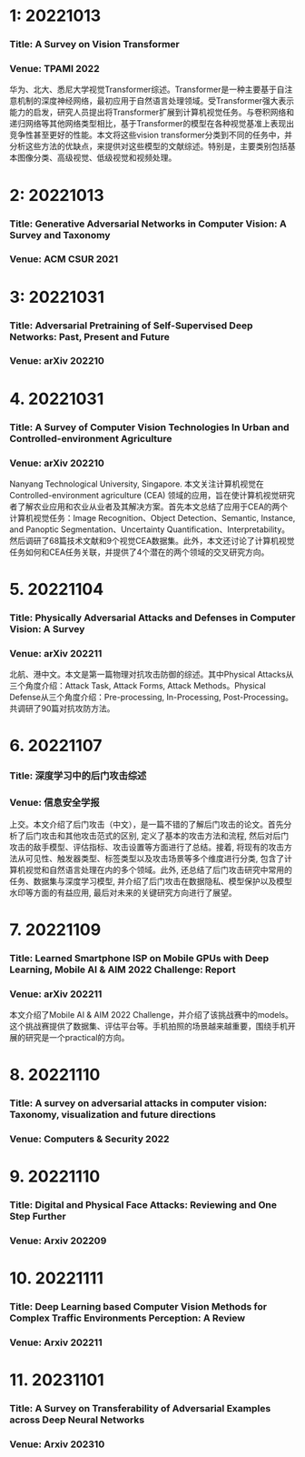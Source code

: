# 1: 20221013
### Title: A Survey on Vision Transformer
### Venue: TPAMI 2022
华为、北大、悉尼大学视觉Transformer综述。Transformer是一种主要基于自注意机制的深度神经网络，最初应用于自然语言处理领域。受Transformer强大表示能力的启发，研究人员提出将Transformer扩展到计算机视觉任务。与卷积网络和递归网络等其他网络类型相比，基于Transformer的模型在各种视觉基准上表现出竞争性甚至更好的性能。本文将这些vision transformer分类到不同的任务中，并分析这些方法的优缺点，来提供对这些模型的文献综述。特别是，主要类别包括基本图像分类、高级视觉、低级视觉和视频处理。
# 2: 20221013
### Title: Generative Adversarial Networks in Computer Vision: A Survey and Taxonomy
### Venue: ACM CSUR 2021

# 3: 20221031
### Title: Adversarial Pretraining of Self-Supervised Deep Networks: Past, Present and Future
### Venue: arXiv 202210

# 4. 20221031
### Title: A Survey of Computer Vision Technologies In Urban and Controlled-environment Agriculture
### Venue: arXiv 202210
Nanyang Technological University, Singapore. 本文关注计算机视觉在Controlled-environment agriculture (CEA) 领域的应用，旨在使计算机视觉研究者了解农业应用和农业从业者及其解决方案。首先本文总结了应用于CEA的两个计算机视觉任务：Image Recognition、Object Detection、Semantic, Instance, and Panoptic Segmentation、Uncertainty Quantification、Interpretability。然后调研了68篇技术文献和9个视觉CEA数据集。此外，本文还讨论了计算机视觉任务如何和CEA任务关联，并提供了4个潜在的两个领域的交叉研究方向。
# 5. 20221104
### Title: Physically Adversarial Attacks and Defenses in Computer Vision: A Survey
### Venue: arXiv 202211
北航、港中文。本文是第一篇物理对抗攻击防御的综述。其中Physical Attacks从三个角度介绍：Attack Task, Attack Forms, Attack Methods。Physical Defense从三个角度介绍：Pre-processing, In-Processing, Post-Processing。共调研了90篇对抗攻防方法。
# 6. 20221107
### Title: 深度学习中的后门攻击综述
### Venue: 信息安全学报
上交。本文介绍了后门攻击（中文），是一篇不错的了解后门攻击的论文。首先分析了后门攻击和其他攻击范式的区别, 定义了基本的攻击方法和流程, 然后对后门攻击的敌手模型、评估指标、攻击设置等方面进行了总结。接着, 将现有的攻击方法从可见性、触发器类型、标签类型以及攻击场景等多个维度进行分类, 包含了计算机视觉和自然语言处理在内的多个领域。此外, 还总结了后门攻击研究中常用的任务、数据集与深度学习模型, 并介绍了后门攻击在数据隐私、模型保护以及模型水印等方面的有益应用, 最后对未来的关键研究方向进行了展望。
# 7. 20221109
### Title: Learned Smartphone ISP on Mobile GPUs with Deep Learning, Mobile AI & AIM 2022 Challenge: Report
### Venue: arXiv 202211
本文介绍了Mobile AI & AIM 2022 Challenge，并介绍了该挑战赛中的models。这个挑战赛提供了数据集、评估平台等。手机拍照的场景越来越重要，围绕手机开展的研究是一个practical的方向。
# 8. 20221110
### Title: A survey on adversarial attacks in computer vision: Taxonomy, visualization and future directions
### Venue: Computers & Security 2022
# 9. 20221110
### Title: Digital and Physical Face Attacks: Reviewing and One Step Further 
### Venue: Arxiv 202209
# 10. 20221111
### Title: Deep Learning based Computer Vision Methods for Complex Traffic Environments Perception: A Review
### Venue: Arxiv 202211
# 11. 20231101
### Title: A Survey on Transferability of Adversarial Examples across Deep Neural Networks
### Venue: Arxiv 202310